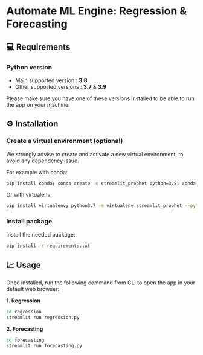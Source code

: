 # Automate ML Engine: Regression & Forecasting


## 💻 Requirements

### Python version
* Main supported version : <strong>3.8</strong> <br>
* Other supported versions : <strong>3.7</strong> & <strong>3.9</strong>

Please make sure you have one of these versions installed to be able to run the app on your machine.


## ⚙️ Installation


### Create a virtual environment (optional)
We strongly advise to create and activate a new virtual environment, to avoid any dependency issue.

For example with conda:
```bash
pip install conda; conda create -n streamlit_prophet python=3.8; conda activate streamlit_prophet
```

Or with virtualenv:
```bash
pip install virtualenv; python3.7 -m virtualenv streamlit_prophet --python=python3.8; source streamlit_prophet/bin/activate
```


### Install package
Install the needed package:
```bash
pip install -r requirements.txt
```



## 📈 Usage

Once installed, run the following command from CLI to open the app in your default web browser:

<strong>1. Regression</strong>
```bash
cd regression
streamlit run regression.py
```

<strong>2. Forecasting</strong>
```bash
cd forecasting
streamlit run forecasting.py
```